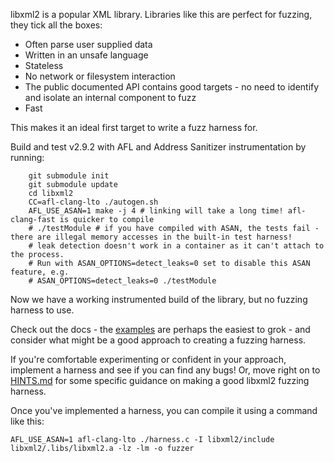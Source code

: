 libxml2 is a popular XML library. Libraries like this are perfect for fuzzing, they tick all the boxes:

- Often parse user supplied data
- Written in an unsafe language
- Stateless
- No network or filesystem interaction
- The public documented API contains good targets - no need to identify and isolate an internal component to fuzz
- Fast

This makes it an ideal first target to write a fuzz harness for.

Build and test v2.9.2 with AFL and Address Sanitizer instrumentation by running:

```shell
    git submodule init
    git submodule update
    cd libxml2
    CC=afl-clang-lto ./autogen.sh
    AFL_USE_ASAN=1 make -j 4 # linking will take a long time! afl-clang-fast is quicker to compile
    # ./testModule # if you have compiled with ASAN, the tests fail - there are illegal memory accesses in the built-in test harness!
    # leak detection doesn't work in a container as it can't attach to the process.
    # Run with ASAN_OPTIONS=detect_leaks=0 set to disable this ASAN feature, e.g.
    # ASAN_OPTIONS=detect_leaks=0 ./testModule
```

Now we have a working instrumented build of the library, but no fuzzing harness to use.

Check out the docs - the [examples](http://xmlsoft.org/examples/index.html) are perhaps the easiest to grok - and consider what might be a good approach to creating a fuzzing harness.

If you're comfortable experimenting or confident in your approach, implement a harness and see if you can find any bugs! Or, move right on to [HINTS.md](./HINTS.md) for some specific guidance on making a good libxml2 fuzzing harness.

Once you've implemented a harness, you can compile it using a command like this:

    AFL_USE_ASAN=1 afl-clang-lto ./harness.c -I libxml2/include libxml2/.libs/libxml2.a -lz -lm -o fuzzer
